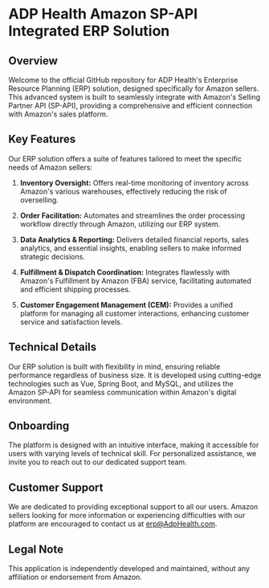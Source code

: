 # ADP Health Amazon SP-API Integrated ERP Solution

## Overview

Welcome to the official GitHub repository for ADP Health's Enterprise Resource Planning (ERP) solution, designed specifically for Amazon sellers. This advanced system is built to seamlessly integrate with Amazon's Selling Partner API (SP-API), providing a comprehensive and efficient connection with Amazon's sales platform.

## Key Features

Our ERP solution offers a suite of features tailored to meet the specific needs of Amazon sellers:

1. **Inventory Oversight:** Offers real-time monitoring of inventory across Amazon's various warehouses, effectively reducing the risk of overselling.

2. **Order Facilitation:** Automates and streamlines the order processing workflow directly through Amazon, utilizing our ERP system.

3. **Data Analytics & Reporting:** Delivers detailed financial reports, sales analytics, and essential insights, enabling sellers to make informed strategic decisions.

4. **Fulfillment & Dispatch Coordination:** Integrates flawlessly with Amazon's Fulfillment by Amazon (FBA) service, facilitating automated and efficient shipping processes.

5. **Customer Engagement Management (CEM):** Provides a unified platform for managing all customer interactions, enhancing customer service and satisfaction levels.

## Technical Details

Our ERP solution is built with flexibility in mind, ensuring reliable performance regardless of business size. It is developed using cutting-edge technologies such as Vue, Spring Boot, and MySQL, and utilizes the Amazon SP-API for seamless communication within Amazon's digital environment.

## Onboarding

The platform is designed with an intuitive interface, making it accessible for users with varying levels of technical skill. For personalized assistance, we invite you to reach out to our dedicated support team.

## Customer Support

We are dedicated to providing exceptional support to all our users. Amazon sellers looking for more information or experiencing difficulties with our platform are encouraged to contact us at erp@AdpHealth.com.

## Legal Note

This application is independently developed and maintained, without any affiliation or endorsement from Amazon.
